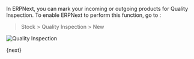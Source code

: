 <!-- add-breadcrumbs -->
In ERPNext, you can mark your incoming or outgoing products for Quality
Inspection. To enable ERPNext to perform this function, go to :

> Stock > Quality Inspection > New

<img class="screenshot" alt="Quality Inspection" src="{{docs_base_url}}/assets/img/stock/quality-inspection.png">

{next}